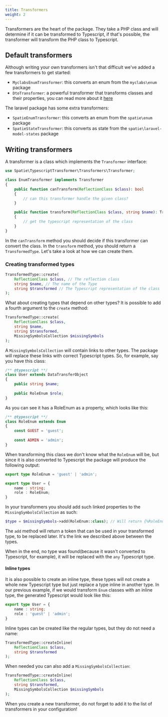 ```yaml
---
title: Transformers
weight: 2
---
```


Transformers are the heart of the package. They take a PHP class and will determine if it can be transformed to Typescript, if that's possible, the transformer will transform the PHP class to Typescript.

## Default transformers

Although writing your own transformers isn't that difficult we've added a few transformers to get started:

- `MyclabsEnumTransformer`: this converts an enum from the `myclabs\enum` package
- `DtoTransformer`: a powerful transformer that transforms classes and their properties, you can read more about it [here](https://docs.spatie.be/typescript-transformer/v1/dtos/transforming/)

The laravel package has some extra transformers:

- `SpatieEnumTransformer`: this converts an enum from the `spatie\enum` package
- `SpatieStateTransformer`: this converts as state from the `spatie\laravel-model-states` package

## Writing transformers

A transformer is a class which implements the `Transformer` interface:

```php
use Spatie\TypescriptTransformer\Transformers\Transformer;

class EnumTransformer implements Transformer
{
    public function canTransform(ReflectionClass $class): bool
    {
        // can this transformer handle the given class?
    }

    public function transform(ReflectionClass $class, string $name): TransformedType
    {
        // get the typescript representation of the class
    }
}
```

In the `canTransform` method you should decide if this transformer can convert the class. In the `transform` method, you should return a `TransformedType`. Let's take a look at how we can create them.

### Creating transformed types

```php
TransformedType::create(
    ReflectionClass $class, // The reflection class
    string $name, // The name of the Type
    string $transformed // The Typescript representation of the class
);
```

What about creating types that depend on other types? It is possible to add a fourth argument to the `create` method:

```php
TransformedType::create(
    ReflectionClass $class,
    string $name,
    string $transformed,
    MissingSymbolsCollection $missingSymbols
);
```

A `MissingSymbolsCollection` will contain links to other types. The package will replace these links with correct Typescript types. So, for example, say you have this class:

```php
/** @typescript **/
class User extends DataTransferObject
{
    public string $name;
    
    public RoleEnum $role;
}
```

As you can see it has a RoleEnum as a property, which looks like this:

```php
/** @typescript **/
class RoleEnum extends Enum
{
    const GUEST = 'guest';
    
    const ADMIN = 'admin';
}
```

When transforming this class we don't know what the `RoleEnum` will be, but since it is also converted to Typescript the package will produce the following output:

```typescript
export type RoleEnum = 'guest' | 'admin';

export type User = {
    name : string;
    role : RoleEnum;
}
```

In your transformers you should add such linked properties to the `MissingSymbolsCollection` as such:

```php
$type = $missingSymbols->add(RoleEnum::class); // Will return {%RoleEnum::class%}
```

The `add` method will return a token that can be used in your transformed type, to be replaced later. It's the link we described above between the types.

When in the end, no type was found(because it wasn't converted to Typescript, for example), it will be replaced with the `any` Typescript type.

#### Inline types

It is also possible to create an inline type, these types will not create a whole new Typescript type but just replace a type inline in another type. In our previous example, if we would transform `Enum` classes with an inline type, the generated Typescript would look like this:

```typescript
export type User = {
    name : string;
    role : 'guest' | 'admin';
}
```

Inline types can be created like the regular types, but they do not need a name:

```php
TransformedType::createInline(
    ReflectionClass $class,
    string $transformed
);
```

When needed you can also add a `MissingSymbolsCollection`:

```php
TransformedType::createInline(
    ReflectionClass $class,
    string $transformed,
    MissingSymbolsCollection $missingSymbols
);
```

When you create a new transformer, do not forget to add it to the list of transformers in your configuration!

